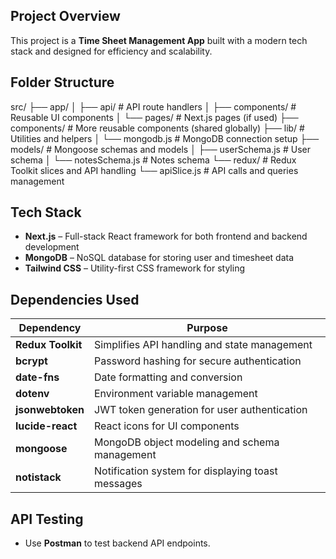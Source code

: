 ## Project Overview

This project is a **Time Sheet Management App** built with a modern tech stack and designed for efficiency and scalability.

## Folder Structure

src/
├── app/
│ ├── api/ # API route handlers
│ ├── components/ # Reusable UI components
│ └── pages/ # Next.js pages (if used)
├── components/ # More reusable components (shared globally)
├── lib/ # Utilities and helpers
│ └── mongodb.js # MongoDB connection setup
├── models/ # Mongoose schemas and models
│ ├── userSchema.js # User schema
│ └── notesSchema.js # Notes schema
└── redux/ # Redux Toolkit slices and API handling
└── apiSlice.js # API calls and queries management


## Tech Stack

- **Next.js** – Full-stack React framework for both frontend and backend development  
- **MongoDB** – NoSQL database for storing user and timesheet data  
- **Tailwind CSS** – Utility-first CSS framework for styling  

## Dependencies Used

| Dependency       | Purpose                                          |
| ---------------- | -----------------------------------------------|
| **Redux Toolkit**  | Simplifies API handling and state management    |
| **bcrypt**         | Password hashing for secure authentication      |
| **date-fns**       | Date formatting and conversion                   |
| **dotenv**         | Environment variable management                   |
| **jsonwebtoken**   | JWT token generation for user authentication     |
| **lucide-react**   | React icons for UI components                     |
| **mongoose**       | MongoDB object modeling and schema management    |
| **notistack**      | Notification system for displaying toast messages|

## API Testing

- Use **Postman** to test backend API endpoints.
